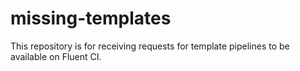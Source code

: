 # missing-templates
This repository is for receiving requests for template pipelines to be available on Fluent CI.
